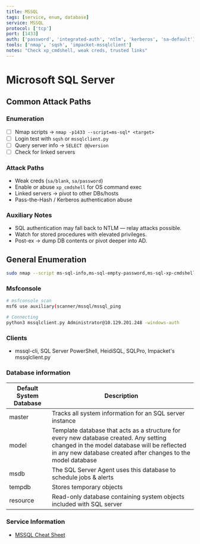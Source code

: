 ```yaml
---
title: MSSQL
tags: [service, enum, database]
service: MSSQL
protocol: ['tcp']
port: [1433]
auth: ['password', 'integrated-auth', 'ntlm', 'kerberos', 'sa-default']
tools: ['nmap', 'sqsh', 'impacket-mssqlclient']
notes: "Check xp_cmdshell, weak creds, trusted links"
---
```


# Microsoft SQL Server

## Common Attack Paths

### Enumeration
- [ ] Nmap scripts → `nmap -p1433 --script=ms-sql* <target>`
- [ ] Login test with `sqsh` or `mssqlclient.py`
- [ ] Query server info → `SELECT @@version`
- [ ] Check for linked servers

### Attack Paths
- Weak creds (`sa/blank`, `sa/password`)
- Enable or abuse `xp_cmdshell` for OS command exec
- Linked servers → pivot to other DBs/hosts
- Pass-the-Hash / Kerberos authentication abuse

### Auxiliary Notes
- SQL authentication may fall back to NTLM — relay attacks possible.
- Watch for stored procedures with elevated privileges.
- Post-ex → dump DB contents or pivot deeper into AD.



## General Enumeration

```bash
sudo nmap --script ms-sql-info,ms-sql-empty-password,ms-sql-xp-cmdshell,ms-sql-config,ms-sql-ntlm-info,ms-sql-tables,ms-sql-hasdbaccess,ms-sql-dac,ms-sql-dump-hashes --script-args mssql.instance-port=1433,mssql.username=sa,mssql.password=,mssql.instance-name=MSSQLSERVER -sV -p 1433 10.129.201.248
```

### Msfconsole

```bash
# msfconsole scan
msf6 use auxiliary(scanner/mssql/mssql_ping

# Connecting 
python3 mssqlclient.py Administrator@10.129.201.248 -windows-auth
```

### Clients

- mssql-cli,  SQL Server PowerShell,  HeidiSQL,  SQLPro,  Impacket's mssqlclient.py


### Database information

| Default System Database | Description |
| --- |  --- |
| master | Tracks all system information for an SQL server instance |
| model | Template database that acts as a structure for every new database created. Any setting changed in the model database will be reflected in any new database created after changes to the model database |
| msdb | The SQL Server Agent uses this database to schedule jobs & alerts |
| tempdb | Stores temporary objects |
| resource | Read-only database containing system objects included with SQL server |

### Service Information

- [MSSQL Cheat Sheet](https://pentestmonkey.net/cheat-sheet/sql-injection/mssql-sql-injection-cheat-sheet)
